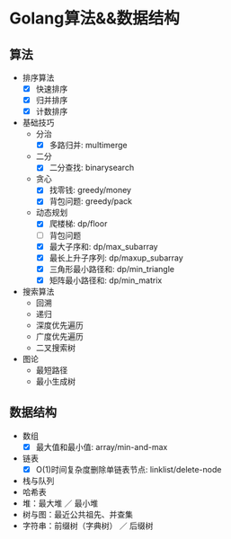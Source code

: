 # Golang算法&&数据结构

## 算法

+ 排序算法
    + [x] 快速排序
    + [x] 归并排序
    + [x] 计数排序
+ 基础技巧
    + 分治
        + [x] 多路归并: multimerge
    + 二分
        + [x] 二分查找: binarysearch
    + 贪心
        + [x] 找零钱: greedy/money
        + [x] 背包问题: greedy/pack
    + 动态规划
        + [x] 爬楼梯: dp/floor
        + [ ] 背包问题
        + [x] 最大子序和: dp/max_subarray
        + [x] 最长上升子序列: dp/maxup_subarray
        + [x] 三角形最小路径和: dp/min_triangle
        + [x] 矩阵最小路径和: dp/min_matrix
+ 搜索算法
    + 回溯
    + 递归
    + 深度优先遍历
    + 广度优先遍历
    + 二叉搜索树
+ 图论
    + 最短路径
    + 最小生成树

## 数据结构

+ 数组
  + [x] 最大值和最小值: array/min-and-max
+ 链表
  + [x] O(1)时间复杂度删除单链表节点: linklist/delete-node
+ 栈与队列
+ 哈希表
+ 堆：最大堆 ／ 最小堆
+ 树与图：最近公共祖先、并查集
+ 字符串：前缀树（字典树） ／ 后缀树